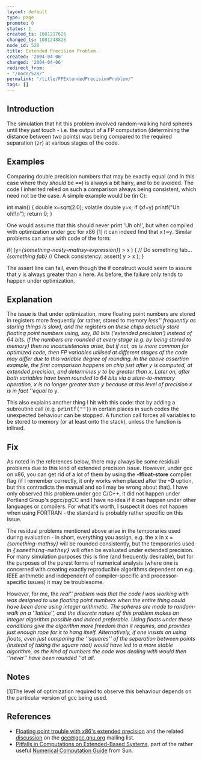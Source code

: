 ```yaml
---
layout: default
type: page
promote: 0
status: 1
created_ts: 1081217625
changed_ts: 1081248825
node_id: 528
title: Extended Precision Problem.
created: '2004-04-06'
changed: '2004-04-06'
redirect_from:
- "/node/528/"
permalink: "/title/FPExtendedPrecisionProblem/"
tags: []
---
```

## Introduction
The simulation that hit this problem involved random-walking hard spheres until they _just_ touch - i.e. the output of a FP computation (determining the distance between two points) was being compared to the required separation (`2r`) at various stages of the code.

## Examples
Comparing double precision numbers that may be exactly equal (and in this case where they _should_ be <tt>==</tt>) is always a bit hairy, and to be avoided.  The code I inherited relied on such a comparison always being consistent, which need not be the case.  A simple example would be (in C):

  int main()
  {
    double          x=sqrt(2.0);
    volatile double y=x;
    if (x!=y) printf("Uh oh!\n");
    return 0;
  }

One would assume that this should never print 'Uh oh!', but when compiled with optimization under gcc for x86 [1] it can indeed find that <tt>x!=y</tt>. Similar problems can arise with code of the form:

  if( (y=_{something-nasty-mathsy-expression}_) > x ) {
    // Do something fab...
    _{something fab}_
    // Check consistency:
    assert( y > x );
  }

The assert line can fail, even though the if construct would seem to assure that <tt>y</tt> is always greater than <tt>x</tt> here.  As before, the failure only tends to happen under optimization.

## Explanation
The issue is that under optimization, more floating point numbers are stored in registers more frequently (or rather, stored to memory _less'' frequently as storing things is slow), and the registers on these chips actually store floating point numbers using, say, 80 bits ('extended precision') instead of 64 bits.  If the numbers are rounded at every stage (e.g. by being stored to memory) then no inconsistencies arise, but if not, as is more common for optimized code, then FP variables utilised at different stages of the code may differ due to this variable degree of rounding.  In the above assertion example, the first comparison happens on chip just after <tt>y</tt> is computed, at extended precision, and determines <tt>y</tt> to be greater than <tt>x</tt>.  Later on, after both variables have been rounded to 64 bits via a store-to-memory operation, <tt>x</tt> is no longer greater than <tt>y</tt> because at this level of precision <tt>x</tt> is in fact ''equal to_ <tt>y</tt>.

This also explains another thing I hit with this code: that by adding a subroutine call (e.g. <tt>printf("")</tt>) in certain places in such codes the unexpected behaviour can be stopped.  A function call forces all variables to be stored to memory (or at least onto the stack), unless the function is inlined.

## Fix
As noted in the references below, there may always be some residual problems due to this kind of extended precision issue.  However, under gcc on x86, you can get rid of a lot of them by using the __-ffloat-store__ compiler flag (if I remember correctly, it only works when placed after the __-O__ option, but this contradicts the manual and so I may be wrong about that).  I have only observed this problem under gcc C/C++, it did not happen under Portland Group's pgcc/pgCC and I have no idea if it can happen under other languages or compilers.  For what it's worth, I suspect it does not happen when using FORTRAN - the standard is probably rather specific on this issue.

The residual problems mentioned above arise in the temporaries used during evaluation - in short, everything you assign, e.g. the <tt>x</tt> in 
  x = _{something-mathsy}_
will be rounded consistently, but the temporaries used in <tt>_{something-mathsy}_</tt> will often be evaluated under extended precision.  For many simulation purposes this is fine (and frequently desirable), but for the purposes of the purest forms of numerical analysis (where one is concerned with creating exactly reproducible algorithms dependent on e.g. IEEE arithmetic and independent of compiler-specific and processor-specific issues) it may be troublesome.

However, for me, the _real'' problem was that the code I was working with was designed to use floating point numbers when the entire thing could have been done using integer arithmetic.  The spheres are made to random-walk on a ''lattice'', and the discrete nature of this problem makes an integer algorithm possible and indeed preferable.  Using floats under these conditions give the algorithm more freedom than it requires, and provides just enough rope for it to hang itself.  Alternatively, if one insists on using floats, even just comparing the ''squares'' of the seperation between points (instead of taking the square root) would have led to a more stable algorithm, as the kind of numbers the code was dealing with would then ''never'' have been rounded ''at all_.

##  Notes
[1]The level of optimization required to observe this behaviour depends on the particular version of gcc being used.

## References
* <a href="http://gcc.gnu.org/ml/gcc/2003-08/msg01183.html">Floating point trouble with x86's extended precision</a> and the related <a href="http://gcc.gnu.org/ml/gcc/2003-08/threads.html#01230">discussion</a> on the gcc@gcc.gnu.org mailing list.
* <a href="http://www.litho.ucalgary.ca/opt/SPRO/common/ug/goldberg1.doc.html#3377">Pitfalls in Computations on Extended-Based Systems</a>, part of the rather useful <a href="http://www.litho.ucalgary.ca/opt/SPRO/common/ug/index.html">Numerical Computation Guide</a> from Sun.
